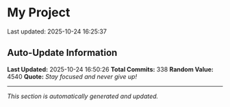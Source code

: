 # My Project


Last updated: 2025-10-24 16:25:37

























































































































































































































































































































































































































































































































































































































































































































































## Auto-Update Information

**Last Updated:** 2025-10-24 16:50:26
**Total Commits:** 338
**Random Value:** 4540
**Quote:** _Stay focused and never give up!_

---
_This section is automatically generated and updated._